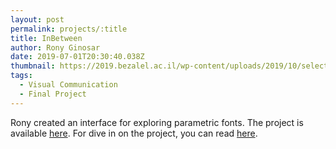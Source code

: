 ```yaml
---
layout: post
permalink: projects/:title
title: InBetween
author: Rony Ginosar
date: 2019-07-01T20:30:40.038Z
thumbnail: https://2019.bezalel.ac.il/wp-content/uploads/2019/10/selectiongif.gif
tags:
  - Visual Communication
  - Final Project
---
```


Rony created an interface for exploring parametric fonts. The project is available [here](https://ronyginosar.github.io/parametricSpecimen/).
For dive in on the project, you can read [here](https://alefalefalef.co.il/?p=39096).